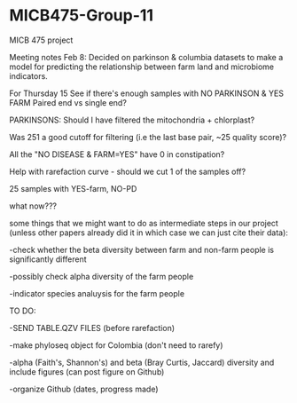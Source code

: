 # MICB475-Group-11
MICB 475 project

Meeting notes Feb 8:
  Decided on parkinson & columbia datasets to make a model for predicting the relationship between farm land and microbiome indicators.

For Thursday 15
  See if there's enough samples with NO PARKINSON & YES FARM
  Paired end vs single end?

  PARKINSONS:
  Should I have filtered the mitochondria + chlorplast?

  Was 251 a good cutoff for filtering (i.e the last base pair, ~25 quality score)?
    
  All the "NO DISEASE & FARM=YES" have 0 in constipation?
    
  Help with rarefaction curve - should we cut 1 of the samples off? 
    
  25 samples with YES-farm, NO-PD
    
  what now???

some things that we might want to do as intermediate steps in our project (unless other papers already did it in which case we can just cite their data): 

-check whether the beta diversity between farm and non-farm people is significantly different

-possibly check alpha diversity of the farm people

-indicator species analuysis for the farm people

TO DO:

-SEND TABLE.QZV FILES (before rarefaction)

-make phyloseq object for Colombia (don't need to rarefy)

-alpha (Faith's, Shannon's) and beta (Bray Curtis, Jaccard) diversity and include figures (can post figure on Github)

-organize Github (dates, progress made)
